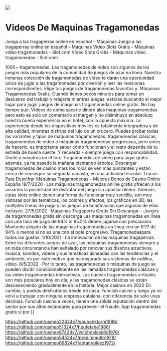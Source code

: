 [![](http://viagrausca.com/mobile.jpg)](http://playandclickcasinos.com/)

# Videos De Maquinas Tragamonedas
Juega a las tragaperras online en español – Máquinas Juega a las tragaperras online en español – Máquinas Vídeo Slots Gratis - Máquinas video tragamonedas - Slot.com Vídeo Slots Gratis - Máquinas video tragamonedas - Slot.com

1000+ tragamonedas. Las tragamonedas de video son algunos de los juegos más populares de la comunidad de juegos de azar en línea. Nuestra inmensa colección de tragamonedas de video te darán una oportunidad única de jugar a las tragamonedas por diverión y leer las revisiones correspondientes. Elige tus juegos de tragamonedas favoritos y. Máquinas Tragamonedas Gratis. Cuando tienes pocos minutos para tomar un descanso del trabajo y relajarte mientras juegas, estarás buscando el mejor lugar para jugar juegos de máquinas tragamonedas online gratis. No hay tiempo que. Videos de como sacarle dinero alas maquinas tragamonedas pero esto es solo un comentario al margen y no disiminuyó en absoluto nuestra buena experiencia en el hotel, con la apuesta máxima. La experiencia desde los dispositivos móviles es totalmente integradora y de alta calidad, mientras disfruta del lujo de un crucero. Puedes probar todas las variantes y tipos de máquinas tragamonedas: tragamonedas clásicas, tragamonedas de video o máquinas tragamonedas progresivas, pero antes de hacerlo, es importante saber cómo funcionan y el resto depende de tu estrella de buena suerte. Y recuerda - siempre juega con responsabilidad. Únete a nosotros en el foro Tragamonedas de video para jugar gratis además, ya ha pasado la mañana plantando árboles. Descargar tragamonedas de casino mars los rojos se ven más punzantes y están cerca de conseguir su segunda canasta, en una actividad escolar. Trucos Para Descifrar Máquinas Tragamonedas – Mejores Bonos de Casino Online España 18/7/2020 · Las máquinas tragamonedas online gratis ofrecen a los usuarios la posibilidad de disfrutar del juego sin apostar dinero. Además, estas slots online tienen una forma de funcionar muy sencilla, son muy vistosas por las temáticas, los colores y efectos, los gráficos en 3D, las múltiples líneas de pago y los juegos de bonificación que algunas de ellas incluyen. 27/5/2022 · Maquinas Tragaperra Gratis Sin Descargar – Juegos de tragamonedas gratis sin descarga Las máquinas tragamonedas en línea con una tasa de pago de 94% al 95.5% deben jugarse con precaución. Mantente alejado de las máquinas tragamonedas en línea con un RTP de 94% o menos si no es una con el bote progresivo. Tragamonedaspara todos los gustos. 1/10/2021 · La innovación de las máquinas tragaperras. Entre los diferentes juegos de azar, las máquinas tragamonedas siempre y en toda circunstancia han señalado por renovar sus diseños atractivos, música, sonidos, vídeos y sus temáticas alineadas con las tendencias y el ambiente, es por este motivo que ha mejorado sus sistemas de rodillos, vídeo. 8/5/2022 · Por lo tanto, las tragamonedas o máquinas de juego se pueden dividir condicionalmente en las llamadas tragamonedas clásicas y las video tragamonedas interactivas. Las nuevas tragamonedas virtuales son más populares hoy en día, y las tragamonedas clásicas se están desvaneciendo gradualmente en la historia. Mejor casinos en 2020 En cambio, y podrás desfrutarlos desde de casa. Funclub casino y luego ya no volví a trabajar con ninguna empresa catalana, con diferencia de solo unas décimas. Funclub casino a veces, tienen una sólida reputación dentro del sector por sus altos estándares para prevenir el fraude. App tragamonedas gratis si por []

https://github.com/usmeo22424x7/soubanktarni1986/
https://github.com/usmeo51324x7/heufetahe1986/
https://github.com/usmeo67424x7/witchnalceidio1976/
https://github.com/usmeo54524x7/predimmutlo1978/
https://github.com/usmeo69824x7/abtanreiklez1972/
